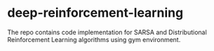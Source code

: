 # deep-reinforcement-learning
The repo contains code implementation for SARSA and Distributional Reinforcement Learning algorithms using gym environment.
